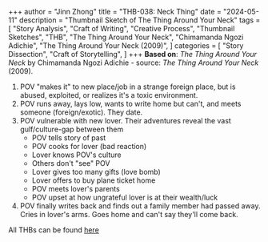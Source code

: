 +++
author = "Jinn Zhong"
title = "THB-038: Neck Thing"
date = "2024-05-11"
description = "Thumbnail Sketch of The Thing Around Your Neck"
tags = [
    "Story Analysis",
    "Craft of Writing",
    "Creative Process",
    "Thumbnail Sketches",
    "THB",
    "The Thing Around Your Neck",
    "Chimamanda Ngozi Adichie",
    "The Thing Around Your Neck (2009)",
]
categories = [
    "Story Dissection",
    "Craft of Storytelling",
]
+++
**Based on**: _The Thing Around Your Neck_ by Chimamanda Ngozi Adichie - source: _The Thing Around Your Neck_ (2009).

1. POV "makes it" to new place/job in a strange foreign place, but is abused, exploited, or realizes it's a toxic environment.
2. POV runs away, lays low, wants to write home but can't, and meets someone (foreign/exotic). They date.
3. POV vulnerable with new lover. Their adventures reveal the vast gulf/culture-gap between them
   * POV tells story of past
   * POV cooks for lover (bad reaction)
   * Lover knows POV's culture
   * Others don't "see" POV
   * Lover gives too many gifts (love bomb)
   * Lover offers to buy plane ticket home
   * POV meets lover's parents
   * POV upset at how ungrateful lover is at their wealth/luck
4. POV finally writes back and finds out a family member had passed away. Cries in lover's arms. Goes home and can't say they'll come back.

All THBs can be found [here](https://journal.jinnzhong.com/tags/thb/)
